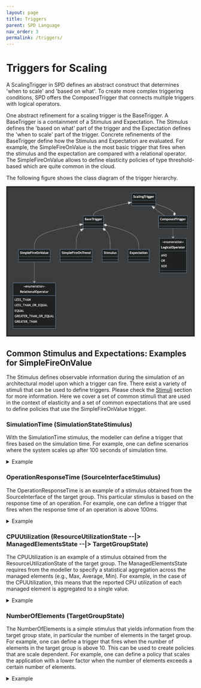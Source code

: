 ```yaml
---
layout: page
title: Triggers
parent: SPD Language
nav_order: 3
permalink: /triggers/
---
```

# Triggers for Scaling

A ScalingTrigger in SPD defines an abstract construct that determines 'when to scale' and 'based on what'. To create more complex 
triggering conditions, SPD offers the ComposedTrigger that connects multiple triggers with logical operators.  

One abstract refinement for a scaling trigger is the BaseTrigger. A BaseTrigger is a containment of a Stimulus and Expectation. 
The Stimulus defines the 'based on what' part of the trigger and the Expectation defines the 'when to scale' part of the trigger.
Concrete refinements of the BaseTrigger define how the Stimulus and Expectation are evaluated. For example, the SimpleFireOnValue 
is the most basic trigger that fires when the stimulus and the expectation are compared with a relational operator.
The SimpleFireOnValue allows to define elasticity policies of type threshold-based which are quite common in the cloud.

The following figure shows the class diagram of the trigger hierarchy.

![mermaid-triggers.png](../images/mermaid-triggers.png)

## Common Stimulus and Expectations: Examples for SimpleFireOnValue

The Stimulus defines observable information during the simulation of an architectural model upon which a trigger can fire. 
There exist a variety of stimuli that can be used to define triggers. Please check the [Stimuli](../docu/#triggersStimulus) section for more information.
Here we cover a set of common stimuli that are used in the context of elasticity and a set of common expectations that are used to define policies that use 
the SimpleFireOnValue trigger.

### SimulationTime (SimulationStateStimulus)

With the SimulationTime stimulus, the modeller can define a trigger that fires based on the simulation time. For example, one can define scenarios
where the system scales up after 100 seconds of simulation time. 

<details>
  <summary>Example</summary>
<br>
An example with a SimpleFireOnValue trigger that fires when the simulation time is above 20 seconds.
<hr>
<img src="../images/simulation-time.png" alt="Simulation Time Trigger"/>
<br>
</details>

### OperationResponseTime (SourceInterfaceStimulus)

The OperationResponseTime is an example of a stimulus obtained from the SourceInterface of the target group. 
This particular stimulus is based on the response time of an operation. For example, one can define a trigger that fires when the response time of an operation is 
above 100ms.

<details>
  <summary>Example</summary>
<br>
An example with a SimpleFireOnValue trigger that fires when the response time of a particular operation (e.g., 'getItems') is above 200ms.
<hr>
<img src="../images/operation-response-time.png" alt="Operation Response Time Trigger"/>
<br>
</details>


### CPUUtilization (ResourceUtilizationState --|> ManagedElementsState --|> TargetGroupState)

The CPUUtilization is an example of a stimulus obtained from the ResourceUtilizationState of the target group. The ManagedElementsState requires 
from the modeller to specify a statistical aggregation across the managed elements (e.g., Max, Average, Min). For example, in the case of the CPUUtilization,
this means that the reported CPU utilization of each managed element is aggregated to a single value. 

<details>
  <summary>Example</summary>
<br>
  Scale out when average CPU utilization across managed elements is above 80%.
<hr>
<img src="../images/cpu-util.png" alt="CPU Utilization Trigger"/>
<br>
</details>


### NumberOfElements (TargetGroupState)

The NumberOfElements is a simple stimulus that yields information from the target group state, in particular the number of elements in the target group.
For example, one can define a trigger that fires when the number of elements in the target group is above 10. This can be used to create policies that
are scale dependent. For example, one can define a policy that scales the application with a lower factor when the number of elements exceeds a certain number of elements.


<details>
  <summary>Example</summary>
<br> 
  A composed trigger that uses the number of elements stimulus as a guard for changing the scaling policy, i.e., when number of elements is above 10, the policy 
    fires when the cpu utilization is above 80%. 
<hr>
<img src="../images/number-of-elements.png" alt="Number of Elements Trigger"/>
<br>
</details>